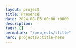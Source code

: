 ```yaml
---
layout: project
title: Presence
date: 2024-08-05 00:00 +0000
description:
tags: []
permalink: "/projects/:title"
hero: projects/:title-hero
---
```

